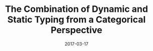 ---
type: draft
authors:
  - Harley Eades III
  - Michael Townsend
title: "The Combination of Dynamic and Static Typing from a Categorical Perspective"
journal: "Mathematical Foundations of Programming Semantics XXXIII"
note: "under review: March 17, 2017"
date: 2017-03-17
resource:
  type: pdf
  pdf-url: includes/pubs/MFPS17-Submission.pdf
---